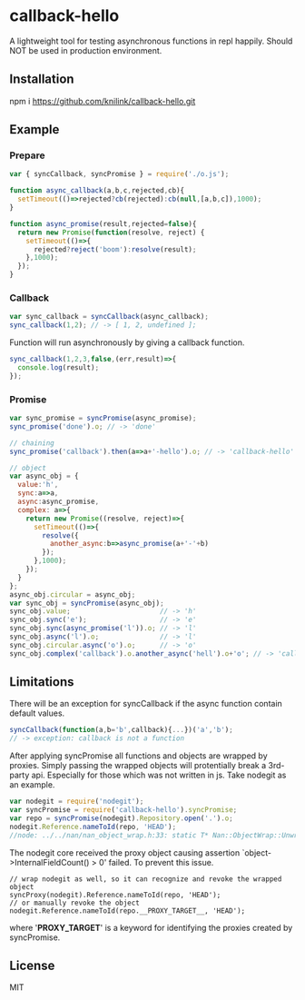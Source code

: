 # callback-hello

A lightweight tool for testing asynchronous functions in repl happily. Should NOT be used in production environment.

## Installation

npm i https://github.com/knilink/callback-hello.git

## Example

### Prepare
```js
var { syncCallback, syncPromise } = require('./o.js');

function async_callback(a,b,c,rejected,cb){
  setTimeout(()=>rejected?cb(rejected):cb(null,[a,b,c]),1000);
}

function async_promise(result,rejected=false){
  return new Promise(function(resolve, reject) {
    setTimeout(()=>{
      rejected?reject('boom'):resolve(result);
    },1000);
  });
}
```

### Callback
```js
var sync_callback = syncCallback(async_callback);
sync_callback(1,2); // -> [ 1, 2, undefined ];
```
Function will run asynchronously by giving a callback function.
```js
sync_callback(1,2,3,false,(err,result)=>{
  console.log(result);
});
```

### Promise
```js
var sync_promise = syncPromise(async_promise);
sync_promise('done').o; // -> 'done'

// chaining
sync_promise('callback').then(a=>a+'-hello').o; // -> 'callback-hello'

// object
var async_obj = {
  value:'h',
  sync:a=>a,
  async:async_promise,
  complex: a=>{
    return new Promise((resolve, reject)=>{
      setTimeout(()=>{
        resolve({
          another_async:b=>async_promise(a+'-'+b)
        });
      },1000);
    });
  }
};
async_obj.circular = async_obj;
var sync_obj = syncPromise(async_obj);
sync_obj.value;                      // -> 'h'
sync_obj.sync('e');                  // -> 'e'
sync_obj.sync(async_promise('l')).o; // -> 'l'
sync_obj.async('l').o;               // -> 'l'
sync_obj.circular.async('o').o;      // -> 'o'
sync_obj.complex('callback').o.another_async('hell').o+'o'; // -> 'callback-hello'
```
## Limitations
There will be an exception for syncCallback if the async function contain default values.
```js
syncCallback(function(a,b='b',callback){...})('a','b');
// -> exception: callback is not a function
```

After applying syncPromise all functions and objects are wrapped by proxies. Simply passing the wrapped objects will protentially break a 3rd-party api. Especially for those which was not written in js. Take nodegit as an example.
```js
var nodegit = require('nodegit');
var syncPromise = require('callback-hello').syncPromise;
var repo = syncPromise(nodegit).Repository.open('.').o;
nodegit.Reference.nameToId(repo, 'HEAD');
//node: ../../nan/nan_object_wrap.h:33: static T* Nan::ObjectWrap::Unwrap(v8::Local<v8::Object>) [with T = GitRepository]: Assertion `object->InternalFieldCount() > 0' failed.
```
The nodegit core received the proxy object causing assertion `object->InternalFieldCount() > 0' failed.
To prevent this issue.
```
// wrap nodegit as well, so it can recognize and revoke the wrapped object
syncProxy(nodegit).Reference.nameToId(repo, 'HEAD');
// or manually revoke the object
nodegit.Reference.nameToId(repo.__PROXY_TARGET__, 'HEAD');
```
where '__PROXY_TARGET__' is a keyword for identifying the proxies created by syncPromise.

## License

MIT
